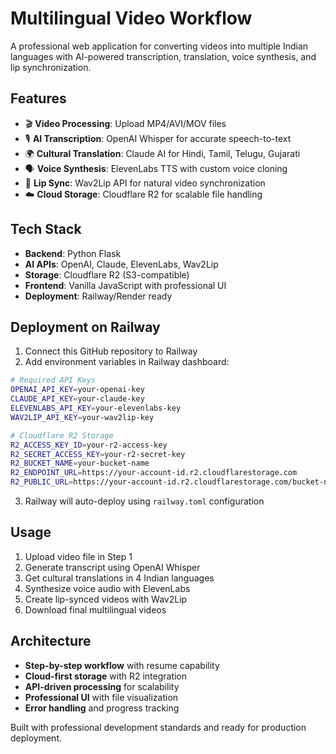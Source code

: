 # Multilingual Video Workflow

A professional web application for converting videos into multiple Indian languages with AI-powered transcription, translation, voice synthesis, and lip synchronization.

## Features

- 🎬 **Video Processing**: Upload MP4/AVI/MOV files
- 🎙️ **AI Transcription**: OpenAI Whisper for accurate speech-to-text
- 🌍 **Cultural Translation**: Claude AI for Hindi, Tamil, Telugu, Gujarati
- 🗣️ **Voice Synthesis**: ElevenLabs TTS with custom voice cloning
- 💋 **Lip Sync**: Wav2Lip API for natural video synchronization
- ☁️ **Cloud Storage**: Cloudflare R2 for scalable file handling

## Tech Stack

- **Backend**: Python Flask
- **AI APIs**: OpenAI, Claude, ElevenLabs, Wav2Lip
- **Storage**: Cloudflare R2 (S3-compatible)
- **Frontend**: Vanilla JavaScript with professional UI
- **Deployment**: Railway/Render ready

## Deployment on Railway

1. Connect this GitHub repository to Railway
2. Add environment variables in Railway dashboard:

```bash
# Required API Keys
OPENAI_API_KEY=your-openai-key
CLAUDE_API_KEY=your-claude-key  
ELEVENLABS_API_KEY=your-elevenlabs-key
WAV2LIP_API_KEY=your-wav2lip-key

# Cloudflare R2 Storage
R2_ACCESS_KEY_ID=your-r2-access-key
R2_SECRET_ACCESS_KEY=your-r2-secret-key
R2_BUCKET_NAME=your-bucket-name
R2_ENDPOINT_URL=https://your-account-id.r2.cloudflarestorage.com
R2_PUBLIC_URL=https://your-account-id.r2.cloudflarestorage.com/bucket-name
```

3. Railway will auto-deploy using `railway.toml` configuration

## Usage

1. Upload video file in Step 1
2. Generate transcript using OpenAI Whisper
3. Get cultural translations in 4 Indian languages  
4. Synthesize voice audio with ElevenLabs
5. Create lip-synced videos with Wav2Lip
6. Download final multilingual videos

## Architecture

- **Step-by-step workflow** with resume capability
- **Cloud-first storage** with R2 integration
- **API-driven processing** for scalability
- **Professional UI** with file visualization
- **Error handling** and progress tracking

Built with professional development standards and ready for production deployment.